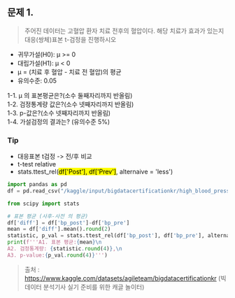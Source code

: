 문제 1.
-- 
> 주어진 데이터는 고혈압 환자 치료 전후의 혈압이다. 해당 치료가 효과가 있는지 대응(쌍체)표본 t-검정을 진행하시오  
* 귀무가설(H0): μ >= 0  
* 대립가설(H1): μ < 0  
* μ = (치료 후 혈압 - 치료 전 혈압)의 평균  
* 유의수준: 0.05

1-1. μ 의 표본평균은?(소수 둘째자리까지 반올림)  
1-2. 검정통계량 값은?(소수 넷째자리까지 반올림)  
1-3. p-값은?(소수 넷째자리까지 반올림)  
1-4. 가설검정의 결과는? (유의수준 5%)    

### Tip   
* 대응표본 t검정 -> 전/후 비교  
* t-test relative  
* stats.ttest_rel(<mark>df['Post'], df['Prev']</mark>, alternaive = 'less')  
```python
import pandas as pd
df = pd.read_csv("/kaggle/input/bigdatacertificationkr/high_blood_pressure.csv")

from scipy import stats 

# 표본 평균 (사후-사전 의 평균)
df['diff'] = df['bp_post']-df['bp_pre']
mean = df['diff'].mean().round(2)
statistic, p_val = stats.ttest_rel(df['bp_post'], df['bp_pre'], alternative = 'less')
print(f'''A1. 표본 평균:{mean}\n
A2. 검정통계량: {statistic.round(4)},\n
A3. p-value:{p_val.round(4)}''')
```

> 출처 : https://www.kaggle.com/datasets/agileteam/bigdatacertificationkr (빅데이터 분석기사 실기 준비를 위한 캐글 놀이터)

